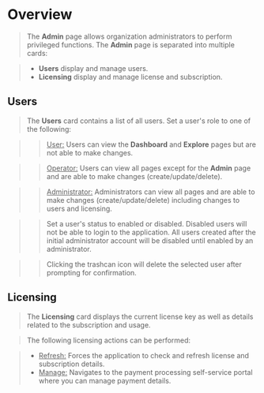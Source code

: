 # Overview
> The **Admin** page allows organization administrators to perform privileged functions.  The **Admin** page is separated into multiple cards:

> - **Users** display and manage users.
> - **Licensing** display and manage license and subscription.

## Users
> The **Users** card contains a list of all users.  Set a user's role to one of the following:

>> <u>User:</u> Users can view the **Dashboard** and **Explore** pages but are not able to make changes.

>> <u>Operator:</u> Users can view all pages except for the **Admin** page and are able to make changes (create/update/delete).

>> <u>Administrator:</u> Administrators can view all pages and are able to make changes (create/update/delete) including changes to users and licensing.

>> Set a user's status to enabled or disabled.  Disabled users will not be able to login to the application.  All users created after the initial administrator account will be disabled until enabled by an administrator.

>> Clicking the trashcan icon will delete the selected user after prompting for confirmation.

## Licensing
> The **Licensing** card displays the current license key as well as details related to the subscription and usage.

> The following licensing actions can be performed:

> - <u>Refresh:</u> Forces the application to check and refresh license and subscription details.
> - <u>Manage:</u> Navigates to the payment processing self-service portal where you can manage payment details.